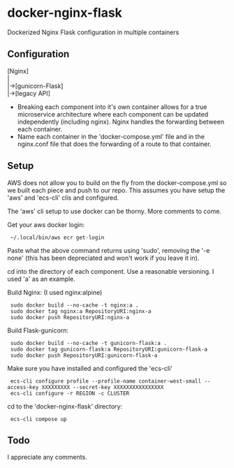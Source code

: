 # docker-nginx-flask
Dockerized Nginx Flask configuration in multiple containers

## Configuration

[Nginx]  
 |  
 |->[gunicorn-Flask]  
 |->[legacy API]  

* Breaking each component into it's own container allows for a true microservice architecture
where each component can be updated independently (including nginx).
Nginx handles the forwarding between each container.
* Name each container in the 'docker-compose.yml' file and in the nginx.conf file that does the forwarding of a route to that container.

## Setup

AWS does not allow you to build on the fly from the docker-compose.yml so we built each piece
and push to our repo. This assumes you have setup the 'aws' and 'ecs-cli' clis and configured.  

The 'aws' cli setup to use docker can be thorny. More comments to come.  
  
Get your aws docker login:  

     ~/.local/bin/aws ecr get-login

Paste what the above command returns using 'sudo', removing the '-e none' (this has been depreciated and won't work if you leave it in).
  
cd into the directory of each component. Use a reasonable versioning. I used 'a' as an example.    
  
Build Nginx: (I used nginx:alpine)  

     sudo docker build --no-cache -t nginx:a .
     sudo docker tag nginx:a RepositoryURI:nginx-a
     sudo docker push RepositoryURI:nginx-a

Build Flask-gunicorn:  

     sudo docker build --no-cache -t gunicorn-flask:a .
     sudo docker tag gunicorn-flask:a RepositoryURI:gunicorn-flask-a
     sudo docker push RepositoryURI:gunicorn-flask-a
  
Make sure you have installed and configured the 'ecs-cli'

     ecs-cli configure profile --profile-name container-west-small --access-key XXXXXXXXX --secret-key XXXXXXXXXXXXXXXX
     ecs-cli configure -r REGION -c CLUSTER

cd to the 'docker-nginx-flask' directory:  

     ecs-cli compose up
  
## Todo

I appreciate any comments.  
